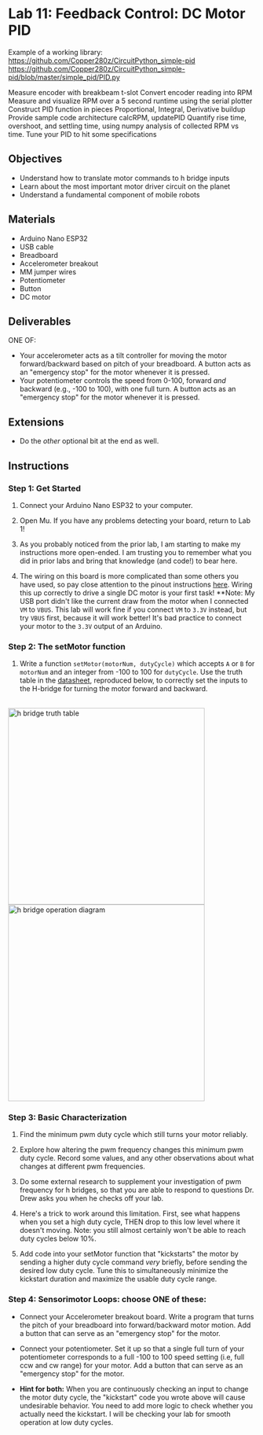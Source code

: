 <link rel="stylesheet" type="text/css" href="../../assets/css/styles.css">

# Lab 11: Feedback Control: DC Motor PID

Example of a working library:
https://github.com/Copper280z/CircuitPython_simple-pid
https://github.com/Copper280z/CircuitPython_simple-pid/blob/master/simple_pid/PID.py

Measure encoder with breakbeam t-slot
Convert encoder reading into RPM
Measure and visualize RPM over a 5 second runtime using the serial plotter
Construct PID function in pieces
    Proportional, Integral, Derivative buildup 
Provide sample code architecture
    calcRPM, updatePID
Quantify rise time, overshoot, and settling time, using numpy analysis of collected RPM vs time. 
Tune your PID to hit some specifications 


## Objectives
- Understand how to translate motor commands to h bridge inputs
- Learn about the most important motor driver circuit on the planet
- Understand a fundamental component of mobile robots

## Materials
- Arduino Nano ESP32
- USB cable
- Breadboard
- Accelerometer breakout
- MM jumper wires
- Potentiometer
- Button
- DC motor

## Deliverables
ONE OF:
- Your accelerometer acts as a tilt controller for moving the motor forward/backward based on pitch of your breadboard. A button acts as an "emergency stop" for the motor whenever it is pressed.
- Your potentiometer controls the speed from 0-100, forward *and* backward (e.g., -100 to 100), with one full turn. A button acts as an "emergency stop" for the motor whenever it is pressed.

## Extensions
- Do the *other* optional bit at the end as well.

## Instructions

### Step 1: Get Started
1. Connect your Arduino Nano ESP32 to your computer.

2. Open Mu. If you have any problems detecting your board, return to Lab 1!

3. As you probably noticed from the prior lab, I am starting to make my instructions more open-ended. I am trusting you to remember what you did in prior labs and bring that knowledge (and code!) to bear here. 

4. The wiring on this board is more complicated than some others you have used, so pay close attention to the pinout instructions [here](https://learn.adafruit.com/adafruit-tb6612-h-bridge-dc-stepper-motor-driver-breakout/pinouts). Wiring this up correctly to drive a single DC motor is your first task! **Note: My USB port didn't like the current draw from the motor when I connected `VM` to `VBUS`. This lab will work fine if you connect `VM` to `3.3V` instead, but try `VBUS` first, because it will work better! It's bad practice to connect your motor to the `3.3V` output of an Arduino. 


### Step 2: The setMotor function
1. Write a function `setMotor(motorNum, dutyCycle)` which accepts `A` or `B` for `motorNum` and an integer from -100 to 100 for `dutyCycle`. Use the truth table in the [datasheet](https://cdn-shop.adafruit.com/datasheets/TB6612FNG_datasheet_en_20121101.pdf), reproduced below, to correctly set the inputs to the H-bridge for turning the motor forward and backward.

<br>
<img src="assets/hbridge_table.png" alt="h bridge truth table" width="400"/>
<br>
<img src="assets/hbridge_diagram.png" alt="h bridge operation diagram" width="400"/>


### Step 3: Basic Characterization
1. Find the minimum pwm duty cycle which still turns your motor reliably. 

2. Explore how altering the pwm frequency changes this minimum pwm duty cycle. Record some values, and any other observations about what changes at different pwm frequencies.

3. Do some external research to supplement your investigation of pwm frequency for h bridges, so that you are able to respond to questions Dr. Drew asks you when he checks off your lab. 

4. Here's a trick to work around this limitation. First, see what happens when you set a high duty cycle, THEN drop to this low level where it doesn't moving. Note: you still almost certainly won't be able to reach duty cycles below 10%.

5. Add code into your setMotor function that "kickstarts" the motor by sending a higher duty cycle command *very* briefly, before sending the desired low duty cycle. Tune this to simultaneously minimize the kickstart duration and maximize the usable duty cycle range.

### Step 4: Sensorimotor Loops: choose ONE of these:
- Connect your Accelerometer breakout board. Write a program that turns the pitch of your breadboard into forward/backward motor motion. Add a button that can serve as an "emergency stop" for the motor. 

- Connect your potentiometer. Set it up so that a single full turn of your potentiometer corresponds to a full -100 to 100 speed setting (i.e, full ccw and cw range) for your motor. Add a button that can serve as an "emergency stop" for the motor. 

- **Hint for both:** When you are continuously checking an input to change the motor duty cycle, the "kickstart" code you wrote above will cause undesirable behavior. You need to add more logic to check whether you actually need the kickstart. I will be checking your lab for smooth operation at low duty cycles. 

